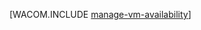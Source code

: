 <properties linkid="manage-windows-common-tasks-vm-availability" urlDisplayName="VM の可用性管理" pageTitle="仮想マシンの可用性管理 - Azure" metaKeywords="" description="複数の仮想マシンを使って Azure アプリケーションの可用性を確保する方法について説明します。" metaCanonical="" services="virtual-machines" documentationCenter="" title="" authors=""  solutions="" writer="" manager="" editor=""  />




[WACOM.INCLUDE [manage-vm-availability](../includes/manage-vm-availability.md)]

